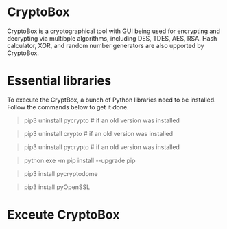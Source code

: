 # CryptoBox 
CryptoBox is a cryptographical tool with GUI being used for encrypting and decrypting via multibple algorithms, including DES, TDES, AES, RSA. 
Hash calculator, XOR, and random number generators are also upported by CryptoBox.

# Essential libraries
To execute the CryptBox, a bunch of Python libraries need to be installed. Follow the commands below to get it done.


>pip3 uninstall pycrypto     # if an old version was installed

>pip3 uninstall crypto       # if an old version was installed

>pip3 uninstall pycrypto     # if an old version was installed

>python.exe -m pip install --upgrade pip

>pip3 install pycryptodome

>pip3 install pyOpenSSL


# Exceute CryptoBox
